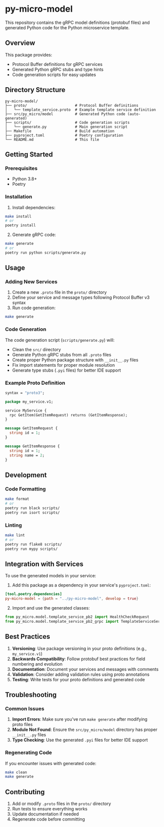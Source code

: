 # py-micro-model

This repository contains the gRPC model definitions (protobuf files) and generated Python code for the Python microservice template.

## Overview

This package provides:
- Protocol Buffer definitions for gRPC services
- Generated Python gRPC stubs and type hints
- Code generation scripts for easy updates

## Directory Structure

```
py-micro-model/
├── proto/                      # Protocol Buffer definitions
│   └── template_service.proto  # Example template service definition
├── src/py_micro/model          # Generated Python code (auto-generated)
├── scripts/                    # Code generation scripts
│   └── generate.py             # Main generation script
├── Makefile                    # Build automation
├── pyproject.toml              # Poetry configuration
└── README.md                   # This file
```

## Getting Started

### Prerequisites

- Python 3.8+
- Poetry

### Installation

1. Install dependencies:
```bash
make install
# or
poetry install
```

2. Generate gRPC code:
```bash
make generate
# or
poetry run python scripts/generate.py
```

## Usage

### Adding New Services

1. Create a new `.proto` file in the `proto/` directory
2. Define your service and message types following Protocol Buffer v3 syntax
3. Run code generation:
```bash
make generate
```

### Code Generation

The code generation script (`scripts/generate.py`) will:
- Clean the `src/` directory
- Generate Python gRPC stubs from all `.proto` files
- Create proper Python package structure with `__init__.py` files
- Fix import statements for proper module resolution
- Generate type stubs (`.pyi` files) for better IDE support

### Example Proto Definition

```protobuf
syntax = "proto3";

package my_service.v1;

service MyService {
  rpc GetItem(GetItemRequest) returns (GetItemResponse);
}

message GetItemRequest {
  string id = 1;
}

message GetItemResponse {
  string id = 1;
  string name = 2;
}
```

## Development

### Code Formatting

```bash
make format
# or
poetry run black scripts/
poetry run isort scripts/
```

### Linting

```bash
make lint
# or
poetry run flake8 scripts/
poetry run mypy scripts/
```

## Integration with Services

To use the generated models in your service:

1. Add this package as a dependency in your service's `pyproject.toml`:
```toml
[tool.poetry.dependencies]
py-micro-model = {path = "../py-micro-model", develop = true}
```

2. Import and use the generated classes:
```python
from py_micro.model.template_service_pb2 import HealthCheckRequest
from py_micro.model.template_service_pb2_grpc import TemplateServiceServicer
```

## Best Practices

1. **Versioning**: Use package versioning in your proto definitions (e.g., `my_service.v1`)
2. **Backwards Compatibility**: Follow protobuf best practices for field numbering and evolution
3. **Documentation**: Document your services and messages with comments
4. **Validation**: Consider adding validation rules using proto annotations
5. **Testing**: Write tests for your proto definitions and generated code

## Troubleshooting

### Common Issues

1. **Import Errors**: Make sure you've run `make generate` after modifying proto files
2. **Module Not Found**: Ensure the `src/py_micro/model` directory has proper `__init__.py` files
3. **Type Checking**: Use the generated `.pyi` files for better IDE support

### Regenerating Code

If you encounter issues with generated code:

```bash
make clean
make generate
```

## Contributing

1. Add or modify `.proto` files in the `proto/` directory
2. Run tests to ensure everything works
3. Update documentation if needed
4. Regenerate code before committing


